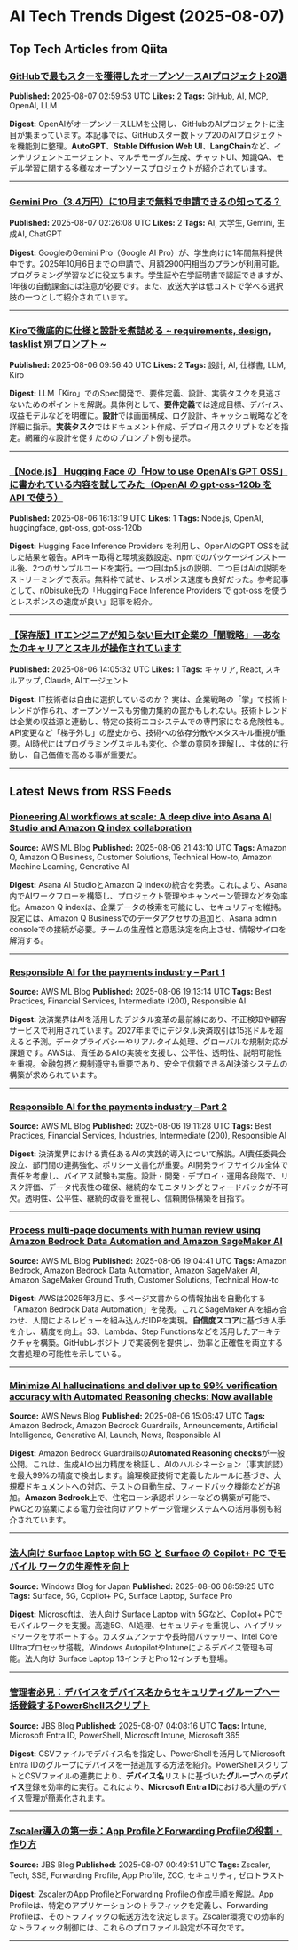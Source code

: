 # AI Tech Trends Digest (2025-08-07)


## Top Tech Articles from Qiita


### [GitHubで最もスターを獲得したオープンソースAIプロジェクト20選](https://qiita.com/zhanglucy/items/ed7a76e9e80af6a82276)
**Published:** 2025-08-07 02:59:53 UTC
**Likes:** 2
**Tags:** GitHub, AI, MCP, OpenAI, LLM

**Digest:**
OpenAIがオープンソースLLMを公開し、GitHubのAIプロジェクトに注目が集まっています。本記事では、GitHubスター数トップ20のAIプロジェクトを機能別に整理。**AutoGPT**、**Stable Diffusion Web UI**、**LangChain**など、インテリジェントエージェント、マルチモーダル生成、チャットUI、知識QA、モデル学習に関する多様なオープンソースプロジェクトが紹介されています。

---

### [Gemini Pro（3.4万円）に10月まで無料で申請できるの知ってる？](https://qiita.com/socialmediadev/items/4fb262fc6a6460522a77)
**Published:** 2025-08-07 02:26:08 UTC
**Likes:** 2
**Tags:** AI, 大学生, Gemini, 生成AI, ChatGPT

**Digest:**
GoogleのGemini Pro（Google AI Pro）が、学生向けに1年間無料提供中です。2025年10月6日までの申請で、月額2900円相当のプランが利用可能。プログラミング学習などに役立ちます。学生証や在学証明書で認証できますが、1年後の自動課金には注意が必要です。また、放送大学は低コストで学べる選択肢の一つとして紹介されています。

---

### [Kiroで徹底的に仕様と設計を煮詰める ~ requirements, design, tasklist 別プロンプト ~](https://qiita.com/pianopia/items/79950fb7bff1fa485d14)
**Published:** 2025-08-06 09:56:40 UTC
**Likes:** 2
**Tags:** 設計, AI, 仕様書, LLM, Kiro

**Digest:**
LLM「Kiro」でのSpec開発で、要件定義、設計、実装タスクを見逃さないためのポイントを解説。具体例として、**要件定義**では達成目標、デバイス、収益モデルなどを明確に。**設計**では画面構成、ログ設計、キャッシュ戦略などを詳細に指示。**実装タスク**ではドキュメント作成、デプロイ用スクリプトなどを指定。網羅的な設計を促すためのプロンプト例も提示。

---

### [【Node.js】 Hugging Face の「How to use OpenAI’s GPT OSS」に書かれている内容を試してみた（OpenAI の gpt-oss-120b を API で使う）](https://qiita.com/youtoy/items/8a6fed0448a9a2cfb180)
**Published:** 2025-08-06 16:13:19 UTC
**Likes:** 1
**Tags:** Node.js, OpenAI, huggingface, gpt-oss, gpt-oss-120b

**Digest:**
Hugging Face Inference Providers を利用し、OpenAIのGPT OSSを試した結果を報告。APIキー取得と環境変数設定、npmでのパッケージインストール後、2つのサンプルコードを実行。一つ目はp5.jsの説明、二つ目はAIの説明をストリーミングで表示。無料枠で試せ、レスポンス速度も良好だった。参考記事として、n0bisuke氏の「Hugging Face Inference Providers で gpt-oss を使うとレスポンスの速度が良い」記事を紹介。

---

### [【保存版】ITエンジニアが知らない巨大IT企業の「闇戦略」—あなたのキャリアとスキルが操作されています](https://qiita.com/ayu-miyazawa_IT_social-science/items/eac21cb9c6c15290c5b5)
**Published:** 2025-08-06 14:05:32 UTC
**Likes:** 1
**Tags:** キャリア, React, スキルアップ, Claude, AIエージェント

**Digest:**
IT技術者は自由に選択しているのか？ 実は、企業戦略の「掌」で技術トレンドが作られ、オープンソースも労働力集約の罠かもしれない。技術トレンドは企業の収益源と連動し、特定の技術エコシステムでの専門家になる危険性も。API変更など「梯子外し」の歴史から、技術への依存分散やメタスキル重視が重要。AI時代にはプログラミングスキルも変化、企業の意図を理解し、主体的に行動し、自己価値を高める事が重要だ。

---

## Latest News from RSS Feeds


### [Pioneering AI workflows at scale: A deep dive into Asana AI Studio and Amazon Q index collaboration](https://aws.amazon.com/blogs/machine-learning/pioneering-ai-workflows-at-scale-a-deep-dive-into-asana-ai-studio-and-amazon-q-index-collaboration/)
**Source:** AWS ML Blog
**Published:** 2025-08-06 21:43:10 UTC
**Tags:** Amazon Q, Amazon Q Business, Customer Solutions, Technical How-to, Amazon Machine Learning, Generative AI

**Digest:**
Asana AI StudioとAmazon Q indexの統合を発表。これにより、Asana内でAIワークフローを構築し、プロジェクト管理やキャンペーン管理などを効率化。Amazon Q indexは、企業データの検索を可能にし、セキュリティを維持。設定には、Amazon Q Businessでのデータアクセサの追加と、Asana admin consoleでの接続が必要。チームの生産性と意思決定を向上させ、情報サイロを解消する。

---

### [Responsible AI for the payments industry – Part 1](https://aws.amazon.com/blogs/machine-learning/responsible-ai-for-the-payments-industry-part-1/)
**Source:** AWS ML Blog
**Published:** 2025-08-06 19:13:14 UTC
**Tags:** Best Practices, Financial Services, Intermediate (200), Responsible AI

**Digest:**
決済業界はAIを活用したデジタル変革の最前線にあり、不正検知や顧客サービスで利用されています。2027年までにデジタル決済取引は15兆ドルを超えると予測。データプライバシーやリアルタイム処理、グローバルな規制対応が課題です。AWSは、責任あるAIの実装を支援し、公平性、透明性、説明可能性を重視。金融包摂と規制遵守も重要であり、安全で信頼できるAI決済システムの構築が求められています。

---

### [Responsible AI for the payments industry – Part 2](https://aws.amazon.com/blogs/machine-learning/responsible-ai-for-the-payments-industry-part-2/)
**Source:** AWS ML Blog
**Published:** 2025-08-06 19:11:28 UTC
**Tags:** Best Practices, Financial Services, Industries, Intermediate (200), Responsible AI

**Digest:**
決済業界における責任あるAIの実践的導入について解説。AI責任委員会設立、部門間の連携強化、ポリシー文書化が重要。AI開発ライフサイクル全体で責任を考慮し、バイアス試験も実施。設計・開発・デプロイ・運用各段階で、リスク評価、データ代表性の確保、継続的なモニタリングとフィードバックが不可欠。透明性、公平性、継続的改善を重視し、信頼関係構築を目指す。

---

### [Process multi-page documents with human review using Amazon Bedrock Data Automation and Amazon SageMaker AI](https://aws.amazon.com/blogs/machine-learning/process-multi-page-documents-with-human-review-using-amazon-bedrock-data-automation-and-amazon-sagemaker-ai/)
**Source:** AWS ML Blog
**Published:** 2025-08-06 19:04:41 UTC
**Tags:** Amazon Bedrock, Amazon Bedrock Data Automation, Amazon SageMaker AI, Amazon SageMaker Ground Truth, Customer Solutions, Technical How-to

**Digest:**
AWSは2025年3月に、多ページ文書からの情報抽出を自動化する「Amazon Bedrock Data Automation」を発表。これとSageMaker AIを組み合わせ、人間によるレビューを組み込んだIDPを実現。**自信度スコア**に基づき人手を介し、精度を向上。S3、Lambda、Step Functionsなどを活用したアーキテクチャを構築。GitHubレポジトリで実装例を提供し、効率と正確性を両立する文書処理の可能性を示している。

---

### [Minimize AI hallucinations and deliver up to 99% verification accuracy with Automated Reasoning checks: Now available](https://aws.amazon.com/blogs/aws/minimize-ai-hallucinations-and-deliver-up-to-99-verification-accuracy-with-automated-reasoning-checks-now-available/)
**Source:** AWS News Blog
**Published:** 2025-08-06 15:06:47 UTC
**Tags:** Amazon Bedrock, Amazon Bedrock Guardrails, Announcements, Artificial Intelligence, Generative AI, Launch, News, Responsible AI

**Digest:**
Amazon Bedrock Guardrailsの**Automated Reasoning checks**が一般公開。これは、生成AIの出力精度を検証し、AIのハルシネーション（事実誤認）を最大99%の精度で検出します。論理検証技術で定義したルールに基づき、大規模ドキュメントへの対応、テストの自動生成、フィードバック機能などが追加。**Amazon Bedrock**上で、住宅ローン承認ポリシーなどの構築が可能で、PwCとの協業による電力会社向けアウトゲージ管理システムへの活用事例も紹介されています。

---

### [法人向け Surface Laptop with 5G と Surface の Copilot+ PC でモバイル ワークの生産性を向上](https://blogs.windows.com/japan/2025/08/06/boost-mobile-productivity-with-surface-laptop-5g-for-business-and-surface-copilo/)
**Source:** Windows Blog for Japan
**Published:** 2025-08-06 08:59:25 UTC
**Tags:** Surface, 5G, Copilot+ PC, Surface Laptop, Surface Pro

**Digest:**
Microsoftは、法人向け Surface Laptop with 5Gなど、Copilot+ PCでモバイルワークを支援。高速5G、AI処理、セキュリティを重視し、ハイブリッドワークをサポートする。カスタムアンテナや長時間バッテリー、Intel Core Ultraプロセッサ搭載。Windows AutopilotやIntuneによるデバイス管理も可能。法人向け Surface Laptop 13インチとPro 12インチも登場。

---

### [管理者必見：デバイスをデバイス名からセキュリティグループへ一括登録するPowerShellスクリプト](https://blog.jbs.co.jp/entry/2025/08/07/130816)
**Source:** JBS Blog
**Published:** 2025-08-07 04:08:16 UTC
**Tags:** Intune, Microsoft Entra ID, PowerShell, Microsoft Intune, Microsoft 365

**Digest:**
CSVファイルでデバイス名を指定し、PowerShellを活用してMicrosoft Entra IDのグループにデバイスを一括追加する方法を紹介。PowerShellスクリプトとCSVファイルの連携により、**デバイス名**リストに基づいた**グループ**への**デバイス**登録を効率的に実行。これにより、**Microsoft Entra ID**における大量のデバイス管理が簡素化されます。

---

### [Zscaler導入の第一歩：App ProfileとForwarding Profileの役割・作り方](https://blog.jbs.co.jp/entry/2025/08/07/094951)
**Source:** JBS Blog
**Published:** 2025-08-07 00:49:51 UTC
**Tags:** Zscaler, Tech, SSE, Forwarding Profile, App Profile, ZCC, セキュリティ, ゼロトラスト

**Digest:**
ZscalerのApp ProfileとForwarding Profileの作成手順を解説。App Profileは、特定のアプリケーションのトラフィックを定義し、Forwarding Profileは、そのトラフィックの転送方法を決定します。Zscaler環境での効率的なトラフィック制御には、これらのプロファイル設定が不可欠です。

---